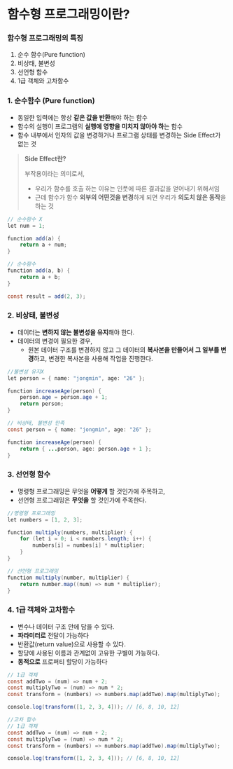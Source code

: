 # 함수형 프로그래밍이란?
### 함수형 프로그래밍의 특징

1. 순수 함수(Pure function)
2. 비상태, 불변성
3. 선언형 함수
4. 1급 객체와 고차함수

### **1. 순수함수 (Pure function)**

- 동일한 입력에는 항상 **같은 값을 반환**해야 하는 함수
- 함수의 실행이 프로그램의 **실행에 영향을 미치지 않아야 하**는 함수
- 함수 내부에서 인자의 값을 변경하거나 프로그램 상태를 변경하는 Side Effect가 없는 것

> **Side Effect란?**
> 
> 
> 부작용이라는 의미로서,
> 
> - 우리가 함수를 호출 하는 이유는 인풋에 따른 결과값을 얻어내기 위해서임
> - 근데 함수가 함수 **외부의 어떤것을 변경**하게 되면 우리가 **의도치 않은 동작**을 하는 것

```java
// 순수함수 X
let num = 1;

function add(a) {
    return a + num;
}

// 순수함수
function add(a, b) {
    return a + b;
}

const result = add(2, 3);
```

### 2. 비상태, 불변성

- 데이터는 **변하지 않는 불변성을 유지**해야 한다.
- 데이터의 변경이 필요한 경우,
    - 원본 데이터 구조를 변경하지 않고 그 데이터의 **복사본을 만들어서 그 일부를 변경**하고, 변경한 복사본을 사용해 작업을 진행한다.

```java
//불변성 유지X
let person = { name: "jongmin", age: "26" };

function increaseAge(person) {
    person.age = person.age + 1;
    return person;
}

// 비상태, 불변성 만족
const person = { name: "jongmin", age: "26" };

function increaseAge(person) {
    return { ...person, age: person.age + 1 };
}
```

### 3. 선언형 함수

- 명령형 프로그래밍은 무엇을 **어떻게** 할 것인가에 주목하고,
- 선언형 프로그래밍은 **무엇을** 할 것인가에 주목한다.

```java
//명령형 프로그래밍
let numbers = [1, 2, 3];

function multiply(numbers, multiplier) {
    for (let i = 0; i < numbers.length; i++) {
        numbers[i] = numbes[i] * multiplier;
    }
}

// 선언형 프로그래밍
function multiply(number, multiplier) {
    return number.map((num) => num * multiplier);
}
```

### 4. 1급 객체와 고차함수

- 변수나 데이터 구조 안에 담을 수 있다.
- **파라미터로** 전달이 가능하다
- 반환값(return value)으로 사용할 수 있다.
- 할당에 사용된 이름과 관계없이 고유한 구별이 가능하다.
- **동적으로** 프로퍼티 할당이 가능하다

```java
// 1급 객체
const addTwo = (num) => num + 2;
const multiplyTwo = (num) => num * 2;
const transform = (numbers) => numbers.map(addTwo).map(multiplyTwo);

console.log(transform([1, 2, 3, 4])); // [6, 8, 10, 12]

//고차 함수
// 1급 객체
const addTwo = (num) => num + 2;
const multiplyTwo = (num) => num * 2;
const transform = (numbers) => numbers.map(addTwo).map(multiplyTwo);

console.log(transform([1, 2, 3, 4])); // [6, 8, 10, 12]
```
